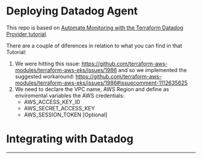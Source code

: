 # Deploying Datadog Agent

This repo is based on [Automate Monitoring with the Terraform Datadog Provider tutorial](https://developer.hashicorp.com/terraform/tutorials/applications/datadog-provider).

There are a couple of diferences in relation to what you can find in that Tutorial:

1. We were hitting this issue: https://github.com/terraform-aws-modules/terraform-aws-eks/issues/1986 and so we implemented the suggested workaround: https://github.com/terraform-aws-modules/terraform-aws-eks/issues/1986#issuecomment-1112635625
2. We need to declare the VPC name, AWS Region and define as enviromental variables the AWS credentials:
   * AWS_ACCESS_KEY_ID
   * AWS_SECRET_ACCESS_KEY
   * AWS_SESSION_TOKEN [Optional]



# Integrating with Datadog


---
